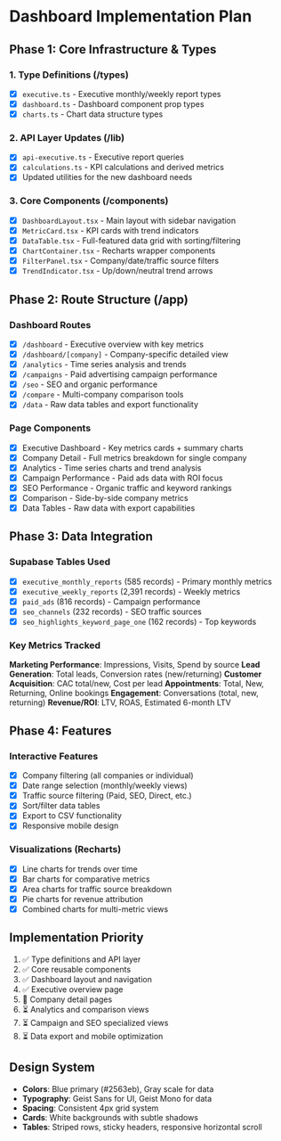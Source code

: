 # Dashboard Implementation Plan

## Phase 1: Core Infrastructure & Types

### 1. Type Definitions (/types)
- [x] `executive.ts` - Executive monthly/weekly report types
- [x] `dashboard.ts` - Dashboard component prop types  
- [x] `charts.ts` - Chart data structure types

### 2. API Layer Updates (/lib)
- [x] `api-executive.ts` - Executive report queries
- [x] `calculations.ts` - KPI calculations and derived metrics
- [x] Updated utilities for the new dashboard needs

### 3. Core Components (/components)
- [x] `DashboardLayout.tsx` - Main layout with sidebar navigation
- [x] `MetricCard.tsx` - KPI cards with trend indicators
- [x] `DataTable.tsx` - Full-featured data grid with sorting/filtering
- [x] `ChartContainer.tsx` - Recharts wrapper components
- [x] `FilterPanel.tsx` - Company/date/traffic source filters
- [x] `TrendIndicator.tsx` - Up/down/neutral trend arrows

## Phase 2: Route Structure (/app)

### Dashboard Routes
- [x] `/dashboard` - Executive overview with key metrics
- [x] `/dashboard/[company]` - Company-specific detailed view
- [x] `/analytics` - Time series analysis and trends
- [x] `/campaigns` - Paid advertising campaign performance  
- [x] `/seo` - SEO and organic performance
- [x] `/compare` - Multi-company comparison tools
- [x] `/data` - Raw data tables and export functionality

### Page Components
- [x] Executive Dashboard - Key metrics cards + summary charts
- [x] Company Detail - Full metrics breakdown for single company
- [x] Analytics - Time series charts and trend analysis
- [x] Campaign Performance - Paid ads data with ROI focus
- [x] SEO Performance - Organic traffic and keyword rankings
- [x] Comparison - Side-by-side company metrics
- [x] Data Tables - Raw data with export capabilities

## Phase 3: Data Integration

### Supabase Tables Used
- [x] `executive_monthly_reports` (585 records) - Primary monthly metrics
- [x] `executive_weekly_reports` (2,391 records) - Weekly metrics
- [x] `paid_ads` (816 records) - Campaign performance  
- [x] `seo_channels` (232 records) - SEO traffic sources
- [x] `seo_highlights_keyword_page_one` (162 records) - Top keywords

### Key Metrics Tracked
**Marketing Performance**: Impressions, Visits, Spend by source
**Lead Generation**: Total leads, Conversion rates (new/returning)
**Customer Acquisition**: CAC total/new, Cost per lead
**Appointments**: Total, New, Returning, Online bookings
**Engagement**: Conversations (total, new, returning)
**Revenue/ROI**: LTV, ROAS, Estimated 6-month LTV

## Phase 4: Features

### Interactive Features
- [x] Company filtering (all companies or individual)
- [x] Date range selection (monthly/weekly views)
- [x] Traffic source filtering (Paid, SEO, Direct, etc.)
- [x] Sort/filter data tables
- [x] Export to CSV functionality
- [x] Responsive mobile design

### Visualizations (Recharts)
- [x] Line charts for trends over time
- [x] Bar charts for comparative metrics
- [x] Area charts for traffic source breakdown
- [x] Pie charts for revenue attribution
- [x] Combined charts for multi-metric views

## Implementation Priority
1. ✅ Type definitions and API layer
2. ✅ Core reusable components  
3. ✅ Dashboard layout and navigation
4. ✅ Executive overview page
5. 🔄 Company detail pages
6. ⏳ Analytics and comparison views
7. ⏳ Campaign and SEO specialized views
8. ⏳ Data export and mobile optimization

## Design System
- **Colors**: Blue primary (#2563eb), Gray scale for data
- **Typography**: Geist Sans for UI, Geist Mono for data
- **Spacing**: Consistent 4px grid system
- **Cards**: White backgrounds with subtle shadows
- **Tables**: Striped rows, sticky headers, responsive horizontal scroll